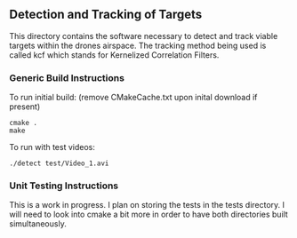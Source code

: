 ## Detection and Tracking of Targets ##

This directory contains the software necessary to detect and track viable targets
within the drones airspace. The tracking method being used is called kcf which
stands for Kernelized Correlation Filters.


### Generic Build Instructions ###

To run initial build:   (remove CMakeCache.txt upon inital download if present)
    
    cmake .   
    make

To run with test videos:
    
    ./detect test/Video_1.avi


### Unit Testing Instructions ###

This is a work in progress. I plan on storing the tests in the tests directory.
I will need to look into cmake a bit more in order to have both directories built
simultaneously.
